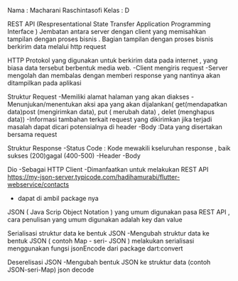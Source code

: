 Nama : Macharani Raschintasofi
Kelas : D

REST API
(Respresentational State Transfer Application Programming Interface )
Jembatan antara server dengan client
yang memisahkan tampilan dengan proses bisnis . Bagian tampilan dengan proses bisnis berkirim data melalui http request

HTTP
Protokol yang digunakan untuk berkirim data pada internet , yang biasa data tersebut berbentuk media web.
-Client mengiris request
-Server mengolah dan membalas dengan memberi response yang nantinya akan ditampilkan pada aplikasi

Struktur Request
-Memiliki alamat halaman yang akan diakses
-Menunjukan/menentukan aksi apa yang akan dijalankan( get(mendapatkan data)post (mengirimkan data), put ( merubah data) , delet (menghapus data))
-Informasi tambahan terkait request yang dikirimkan jika terjadi masalah dapat dicari potensialnya di header
-Body :Data yang disertakan bersama request

Struktur Response
-Status Code : Kode mewakili kseluruhan response , baik sukses (200)gagal (400-500)
-Header
-Body

Dio
-Sebagai HTTP Client
-Dimanfaatkan untuk melakukan REST API
https://my-json-server.typicode.com/hadihamurabi/flutter-webservice/contacts

- dapat di ambil package nya

JSON ( Java Scrip Object Notation ) yang umum digunakan pasa REST API , cara penulisan yang umum digunakan adalah key dan value

Serialisasi struktur data ke bentuk JSON
-Mengubah struktur data ke bentuk JSON ( contoh Map - seri- JSON )
melakukan serialisasi menggunakan fungsi jsonEncode dari package dart:convert

Deserelisasi JSON
-Mengubah bentuk JSON ke struktur data (contoh JSON-seri-Map)
json decode
